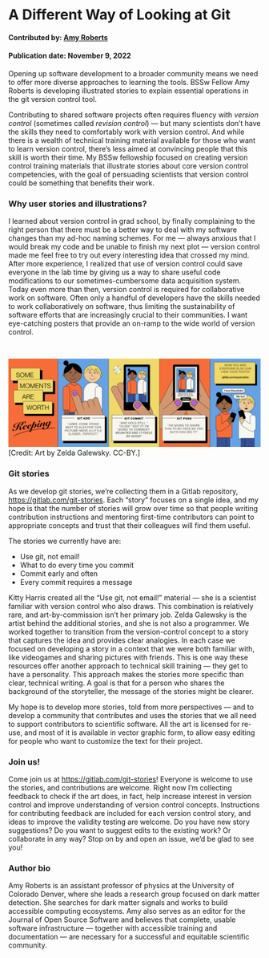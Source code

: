 # A Different Way of Looking at Git

#### Contributed by: [Amy Roberts](https://github.com/pibion)

#### Publication date: November 9, 2022

<!-- deck start -->
Opening up software development to a broader community means we need to offer more diverse approaches to learning the tools. BSSw Fellow Amy Roberts is developing illustrated stories to explain essential operations in the git version control tool.
<!-- deck end -->

Contributing to shared software projects often requires fluency with *version control* (sometimes called *revision control*) — but many scientists don’t have the skills they need to comfortably work with version control. And while there is a wealth of technical training material available for those who want to learn version control, there’s less aimed at convincing people that this skill is worth their time. My BSSw fellowship focused on creating version control training materials that illustrate stories about core version control competencies, with the goal of persuading scientists that version control could be something that benefits their work.

### Why user stories and illustrations?

I learned about version control in grad school, by finally complaining to the right person that there must be a better way to deal with my software changes than my ad-hoc naming schemes. For me — always anxious that I would break my code and be unable to finish my next plot — version control made me feel free to try out every interesting idea that crossed my mind. After more experience, I realized that use of version control could save everyone in the lab time by giving us a way to share useful code modifications to our sometimes-cumbersome data acquisition system. Today even more than then, version control is required for collaborative work on software. Often only a handful of developers have the skills needed to work collaboratively on software, thus limiting the sustainability of software efforts that are increasingly crucial to their communities. I want eye-catching posters that provide an on-ramp to the wide world of version control.

<br>

<img src='../../images/VersionControl_SomeMomentsAreWorthKeeping_Web.jpg' class='page lightbox' />[Credit: Art by Zelda Galewsky. CC-BY.]

### Git stories

As we develop git stories, we’re collecting them in a Gitlab repository, <https://gitlab.com/git-stories>. Each “story” focuses on a single idea, and my hope is that the number of stories will grow over time so that people writing contribution instructions and mentoring first-time contributors can point to appropriate concepts and trust that their colleagues will find them useful.

The stories we currently have are:

- Use git, not email!
- What to do every time you commit
- Commit early and often
- Every commit requires a message

Kitty Harris created all the “Use git, not email!” material — she is a scientist familiar with version control who also draws. This combination is relatively rare, and art-by-commission isn’t her primary job. Zelda Galewsky is the artist behind the additional stories, and she is not also a programmer. We worked together to transition from the version-control concept to a story that captures the idea and provides clear analogies. In each case we focused on developing a story in a context that we were both familiar with, like videogames and sharing pictures with friends. This is one way these resources offer another approach to technical skill training — they get to have a personality. This approach makes the stories more specific than clear, technical writing. A goal is that for a person who shares the background of the storyteller, the message of the stories might be clearer.

My hope is to develop more stories, told from more perspectives — and to develop a community that contributes and uses the stories that we all need to support contributors to scientific software. All the art is licensed for re-use, and most of it is available in vector graphic form, to allow easy editing for people who want to customize the text for their project.

### Join us!

Come join us at <https://gitlab.com/git-stories>! Everyone is welcome to use the stories, and contributions are welcome. Right now I’m collecting feedback to check if the art does, in fact, help increase interest in version control and improve understanding of version control concepts. Instructions for contributing feedback are included for each version control story, and ideas to improve the validity testing are welcome. Do you have new story suggestions? Do you want to suggest edits to the existing work? Or collaborate in any way? Stop on by and open an issue, we’d be glad to see you!

### Author bio

Amy Roberts is an assistant professor of physics at the University of Colorado Denver, where she leads a research group focused on dark matter detection. She searches for dark matter signals and works to build accessible computing ecosystems. Amy also serves as an editor for the Journal of Open Source Software and believes that complete, usable software infrastructure — together with accessible training and documentation — are necessary for a successful and equitable scientific community.
<!---
Publish: yes
Pinned: no
Topics: online learning, revision control
--->
